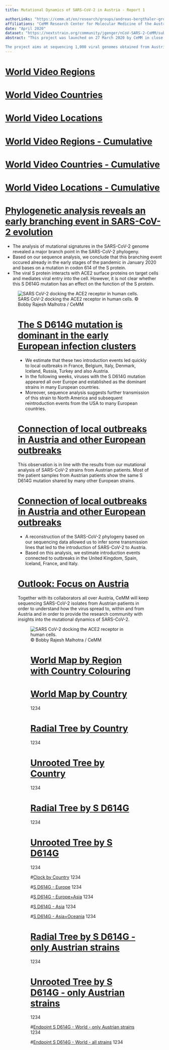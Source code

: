 ```yaml
---
title: Mutational Dynamics of SARS-CoV-2 in Austria - Report 1

authorLinks: "https://cemm.at/en/research/groups/andreas-bergthaler-group/"
affiliations: "CeMM Research Center for Molecular Medicine of the Austrian Academy of Sciences"
date: "April 2020"
dataset: "https://nextstrain.org/community/jgenger/nCoV-SARS-2-CeMM/subsampled/8000?d=map&r=region&c=region"
abstract: "This project was launched on 27 March 2020 by CeMM in close collaboration with the Medical University of Vienna. 

The project aims at sequencing 1,000 viral genomes obtained from Austrian patient-derived samples, in order to learn more about the molecular understanding of the COVID-19 pandemic and the causative pathogen. The project results will integrate Austrian viral genome data into a global map of SARS-CoV-2 mutations, which will help decipher the mutational dynamics underlying the COVID-19 pandemic."
---
```


# [World Video Regions](https://nextstrain.org/community/jgenger/nCoV-SARS-2-CeMM/subsampled/8000?animate=2019-12-13,2020-05-08,0,0,15000&c=region&d=map&r=region)

# [World Video Countries](https://nextstrain.org/community/jgenger/nCoV-SARS-2-CeMM/subsampled/8000?animate=2019-12-13,2020-05-08,0,0,15000&d=map&r=country&c=region)

# [World Video Locations](https://nextstrain.org/community/jgenger/nCoV-SARS-2-CeMM/subsampled/8000?animate=2019-12-13,2020-05-08,0,0,15000&d=map&r=location&c=region)

# [World Video Regions - Cumulative](https://nextstrain.org/community/jgenger/nCoV-SARS-2-CeMM/subsampled/8000?animate=2019-12-13,2020-05-08,0,1,15000&c=region&d=map&r=region)

# [World Video Countries - Cumulative](https://nextstrain.org/community/jgenger/nCoV-SARS-2-CeMM/subsampled/8000?animate=2019-12-13,2020-05-08,0,1,15000&d=map&r=country&c=region)

# [World Video Locations - Cumulative](https://nextstrain.org/community/jgenger/nCoV-SARS-2-CeMM/subsampled/8000?animate=2019-12-13,2020-05-08,0,1,15000&d=map&r=location&c=region)


# [Phylogenetic analysis reveals an early branching event in SARS-CoV-2 evolution](https://nextstrain.org/community/jgenger/nCoV-SARS-2-CeMM/subsampled/8000?c=gt-S_614&d=tree,entropy)

* The analysis of mutational signatures in the SARS-CoV-2 genome revealed a major branch point in the SARS-CoV-2 phylogeny. 
* Based on our sequence analysis, we conclude that this branching event occured already in the early stages of the pandemic in January 2020 and bases on a mutation in codon 614 of the S protein. 
* The viral S protein interacts with ACE2 surface proteins on target cells and mediates viral entry into the cell. However, it is not clear whether this S D614G mutation has an effect on the function of the S protein.

<figure class="image"><img src="https://cemm.at/fileadmin/_processed_/8/b/csm_Illustration-SARS-CoV-2_2_Bobby-Rajesh-Malhotra_CeMM_45a7e025a0.png" alt="SARS CoV-2 docking the ACE2 receptor in human cells."><figcaption>SARS CoV-2 docking the ACE2 receptor in human cells. © Bobby Rajesh Malhotra / CeMM</figcaption>


# [The S D614G mutation is dominant in the early European infection clusters](https://nextstrain.org/community/jgenger/nCoV-SARS-2-CeMM/subsampled/8000?animate=2019-12-13,2020-05-08,0,0,15000&c=gt-S_614&d=map&f_region=Europe)

* We estimate that these two introduction events led quickly to local outbreaks in France, Belgium, Italy, Denmark, Iceland, Russia, Turkey and also Austria.
* In the following weeks, viruses with the S D614G mutation appeared all over Europe and established as the dominant strains in many European countries.
* Moreover, sequence analysis suggests further transmission of this strain to North America and subsequent reintroduction events from the USA to many European countries.

# [Connection of local outbreaks in Austria and other European outbreaks](https://nextstrain.org/community/jgenger/nCoV-SARS-2-CeMM/subsampled/8000?c=gt-S_614&f_country=Austria&d=tree)

This observation is in line with the results from our mutational analysis of SARS-CoV-2 strains from Austrian patients. Most of the patient samples from Austrian patients show the same S D614G mutation shared by many other European strains.

# [Connection of local outbreaks in Austria and other European outbreaks](https://nextstrain.org/community/jgenger/nCoV-SARS-2-CeMM/subsampled/8000?f_country=Austria&d=map&r=location)

* A reconstruction of the SARS-CoV-2 phylogeny based on our sequencing data allowed us to infer some transmission lines that led to the introduction of SARS-CoV-2 to Austria. 
* Based on this analysis, we estimate introduction events connected to outbreaks in the United Kingdom, Spain, Iceland, France, and Italy.

# [Outlook: Focus on Austria](https://nextstrain.org/community/jgenger/nCoV-SARS-2-CeMM/subsampled/8000?c=region&f_country=Austria&d=tree,map&r=division)

Together with its collaborators all over Austria, CeMM will keep sequencing SARS-CoV-2 isolates from Austrian patients in order to understand how the virus spread to, within and from Austria and in order to provide the research community with insights into the mutational dynamics of SARS-CoV-2.

<figure class="image"><img src="https://cemm.at/fileadmin/_processed_/f/c/csm_Illustration-SARS-CoV-2_1_Bobby-Rajesh-Malhotra_CeMM_8f76ab32e9.png" alt="SARS CoV-2 docking the ACE2 receptor in human cells."><figcaption>© Bobby Rajesh Malhotra / CeMM</figcaption>

# [World Map by Region with Country Colouring](https://nextstrain.org/community/jgenger/nCoV-SARS-2-CeMM/subsampled/8000?d=map&r=region&c=country)


# [World Map by Country](https://nextstrain.org/community/jgenger/nCoV-SARS-2-CeMM/subsampled/8000?d=map&r=country&c=region)
1234

# [Radial Tree by Country](https://nextstrain.org/community/jgenger/nCoV-SARS-2-CeMM/subsampled/8000?d=tree&l=radial&p=full&r=country)
1234

# [Unrooted Tree by Country](https://nextstrain.org/community/jgenger/nCoV-SARS-2-CeMM/subsampled/8000?d=tree&l=unrooted&p=full&r=country)
1234

# [Radial Tree by S D614G](https://nextstrain.org/community/jgenger/nCoV-SARS-2-CeMM/subsampled/8000?branchLabel=none&c=gt-S_614&d=tree&l=radial&p=full&r=country)
1234

# [Unrooted Tree by S D614G](https://nextstrain.org/community/jgenger/nCoV-SARS-2-CeMM/subsampled/8000?branchLabel=none&c=gt-S_614&d=tree&l=unrooted&p=full&r=country)
1234

#[Clock by Country](https://nextstrain.org/community/jgenger/nCoV-SARS-2-CeMM/subsampled/8000?branchLabel=none&d=tree&l=clock&p=full&r=country)
1234

#[S D614G - Europe](https://nextstrain.org/community/jgenger/nCoV-SARS-2-CeMM/subsampled/8000?branchLabel=none&c=gt-S_614&d=map&f_region=Europe&l=clock&p=full&r=country)
1234

#[S D614G - Europe+Asia](https://nextstrain.org/community/jgenger/nCoV-SARS-2-CeMM/subsampled/8000?branchLabel=none&c=gt-S_614&d=map&f_region=Europe,Asia&l=clock&p=full&r=country)
1234

#[S D614G - Asia](https://nextstrain.org/community/jgenger/nCoV-SARS-2-CeMM/subsampled/8000?branchLabel=none&c=gt-S_614&d=map&f_region=Asia&l=clock&p=full&r=country)
1234

#[S D614G - Asia+Oceania](https://nextstrain.org/community/jgenger/nCoV-SARS-2-CeMM/subsampled/8000?branchLabel=none&c=gt-S_614&d=map&f_region=Asia,Oceania&l=clock&p=full&r=country)
1234

# [Radial Tree by S D614G -  only Austrian strains](https://nextstrain.org/community/jgenger/nCoV-SARS-2-CeMM/subsampled/8000?branchLabel=none&c=gt-S_614&d=tree&f_country=Austria&l=radial&p=full&r=country)
1234

# [Unrooted Tree by S D614G - only Austrian strains](https://nextstrain.org/community/jgenger/nCoV-SARS-2-CeMM/subsampled/8000?branchLabel=none&c=gt-S_614&d=tree&f_country=Austria&l=unrooted&p=full&r=country)
1234

#[Endpoint S D614G - World - only Austrian strains](https://nextstrain.org/community/jgenger/nCoV-SARS-2-CeMM/subsampled/8000?branchLabel=none&c=gt-S_614&d=map&f_country=Austria&f_region=Africa,Asia,North%20America,Oceania,South%20America,Europe&l=unrooted&p=full&r=country)
1234

#[Endpoint S D614G - World - all strains](https://nextstrain.org/community/jgenger/nCoV-SARS-2-CeMM/subsampled/8000?branchLabel=none&c=gt-S_614&d=map&f_region=Africa,Asia,North%20America,Oceania,South%20America,Europe&l=unrooted&p=full&r=country)
1234

